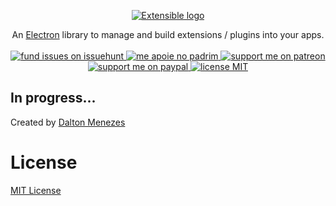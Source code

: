 <p align="center">
  <a href="#logo">
    <img id="logo" src="https://i.imgur.com/eIPf5Eo.png" alt="Extensible logo" />
  </a>
</p>

<p align="center">
  An <a href="https://electronjs.org/">Electron</a> library to manage and build extensions / plugins into your apps.
  <br><br>
  
  <a href="https://issuehunt.io/r/extensiblejs/extensible">
    <img src="https://img.shields.io/badge/fund%20issues%20on-issuehunt-brightgreen?style=flat-square" alt="fund issues on issuehunt" />
  </a>  
  
  <a href="https://www.padrim.com.br/daltonmenezes">
    <img src="https://img.shields.io/badge/me%20apoie%20no-padrim-brightgreen?style=flat-square" alt="me apoie no padrim" />
  </a>
  
  <a href="https://www.patreon.com/daltonmenezes">
    <img src="https://img.shields.io/badge/support%20me%20on-patreon-orange?style=flat-square" alt="support me on patreon" />
  </a>
  
  <a href="https://paypal.me/daltonmenezes">
    <img src="https://img.shields.io/badge/support%20me%20on-paypal-lightgray?style=flat-square" alt="support me on paypal" />
  </a>

  <a href="https://github.com/extensiblejs/extensible/blob/master/LICENSE">
    <img src="https://img.shields.io/badge/license%20-MIT-lightgray?style=flat-square" alt="license MIT" />
  </a>

</p>

## In progress...

Created by [Dalton Menezes](https://github.com/daltonmenezes)

# License
[MIT License](https://github.com/daltonmenezes/extensible/blob/master/LICENSE)
